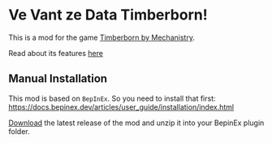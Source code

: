 # Ve Vant ze Data Timberborn!


This is a mod for the game [Timberborn by Mechanistry](https://mechanistry.com/).

Read about its features [here](doc/USER_GUIDE.md)

## Manual Installation

This mod is based on `BepInEx`. So you need to install that first: https://docs.bepinex.dev/articles/user_guide/installation/index.html

[Download](https://github.com/thundersen/vevantzedata/releases) the latest release of the mod and unzip it into your BepinEx plugin folder.
